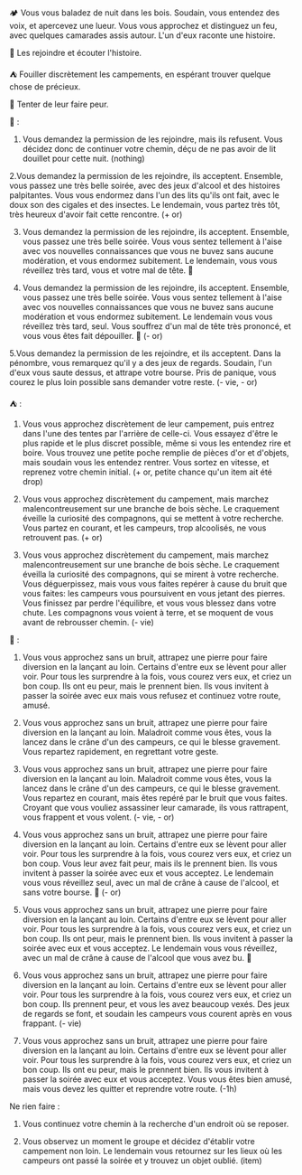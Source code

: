 🏕️ Vous vous baladez de nuit dans les bois. Soudain, vous entendez des voix, et apercevez une lueur. Vous vous approchez et distinguez un feu, avec quelques camarades assis autour. L'un d'eux raconte une histoire.

👥 Les rejoindre et écouter l'histoire.

⛺ Fouiller discrètement les campements, en espérant trouver quelque chose de précieux.

👻 Tenter de leur faire peur.

👥 :

1. Vous demandez la permission de les rejoindre, mais ils refusent. Vous décidez donc de continuer votre chemin, déçu de ne pas avoir de lit douillet pour cette nuit. (nothing)


2.Vous demandez la permission de les rejoindre, ils acceptent. Ensemble, vous passez une très belle soirée, avec des jeux d'alcool et des histoires palpitantes. Vous vous endormez dans l'un des lits qu'ils ont fait, avec le doux son des cigales et des insectes. Le lendemain, vous partez très tôt, très heureux d'avoir fait cette rencontre. (+ or)


3. Vous demandez la permission de les rejoindre, ils acceptent. Ensemble, vous passez une très belle soirée. Vous vous sentez tellement à l'aise avec vos nouvelles connaissances que vous ne buvez sans aucune modération, et vous endormez subitement. Le lendemain, vous vous réveillez très tard, vous et votre mal de tête. :nauseated_face: 


4. Vous demandez la permission de les rejoindre, ils acceptent. Ensemble, vous passez une très belle soirée. Vous vous sentez tellement à l'aise avec vos nouvelles connaissances que vous ne buvez sans aucune modération et vous endormez subitement. Le lendemain vous vous réveillez très tard, seul. Vous souffrez d'un mal de tête très prononcé, et vous vous êtes fait dépouiller. :nauseated_face: (- or) 


5.Vous demandez la permission de les rejoindre, et ils acceptent. Dans la pénombre, vous remarquez qu'il y a des jeux de regards. Soudain, l'un d'eux vous saute dessus, et attrape votre bourse. Pris de panique, vous courez le plus loin possible sans demander votre reste. (- vie, - or)


⛺ :

1. Vous vous approchez discrètement de leur campement, puis entrez dans l'une des tentes par l'arrière de celle-ci. Vous essayez d'être le plus rapide et le plus discret possible, même si vous les entendez rire et boire. Vous trouvez une petite poche remplie de pièces d'or et d'objets, mais soudain vous les entendez rentrer. Vous sortez en vitesse, et reprenez votre chemin initial. (+ or, petite chance qu'un item ait été drop)


2. Vous vous approchez discrètement du campement, mais marchez malencontreusement sur une branche de bois sèche. Le craquement éveille la curiosité des compagnons, qui se mettent à votre recherche. Vous partez en courant, et les campeurs, trop alcoolisés, ne vous retrouvent pas. (+ or)


3. Vous vous approchez discrètement du campement, mais marchez malencontreusement sur une branche de bois sèche. Le craquement éveilla la curiosité des compagnons, qui se mirent à votre recherche. Vous déguerpissez, mais vous vous faites repérer à cause du bruit que vous faites: les campeurs vous poursuivent en vous jetant des pierres. Vous finissez par perdre l'équilibre, et vous vous blessez dans votre chute. Les compagnons vous voient à terre, et se moquent de vous avant de rebrousser chemin. (- vie)


👻 :

1. Vous vous approchez sans un bruit, attrapez une pierre pour faire diversion en la lançant au loin. Certains d'entre eux se lèvent pour aller voir. Pour tous les surprendre à la fois, vous courez vers eux, et criez un bon coup. Ils ont eu peur, mais le prennent bien. Ils vous invitent à passer la soirée avec eux mais vous refusez et continuez votre route, amusé.


2. Vous vous approchez sans un bruit, attrapez une pierre pour faire diversion en la lançant au loin. Maladroit comme vous êtes, vous la lancez dans le crâne d'un des campeurs, ce qui le blesse gravement. Vous repartez rapidement, en regrettant votre geste.


3. Vous vous approchez sans un bruit, attrapez une pierre pour faire diversion en la lançant au loin. Maladroit comme vous êtes, vous la lancez dans le crâne d'un des campeurs, ce qui le blesse gravement. Vous repartez en courant, mais êtes repéré par le bruit que vous faites. Croyant que vous vouliez assassiner leur camarade, ils vous rattrapent, vous frappent et vous volent. (- vie, - or)


4. Vous vous approchez sans un bruit, attrapez une pierre pour faire diversion en la lançant au loin. Certains d'entre eux se lèvent pour aller voir. Pour tous les surprendre à la fois, vous courez vers eux, et criez un bon coup. Vous leur avez fait peur, mais ils le prennent bien. Ils vous invitent à passer la soirée avec eux et vous acceptez. Le lendemain vous vous réveillez seul, avec un mal de crâne à cause de l'alcool, et sans votre bourse. 🤢 (- or)


5. Vous vous approchez sans un bruit, attrapez une pierre pour faire diversion en la lançant au loin. Certains d'entre eux se lèvent pour aller voir. Pour tous les surprendre à la fois, vous courez vers eux, et criez un bon coup. Ils ont peur, mais le prennent bien. Ils vous invitent à passer la soirée avec eux et vous acceptez. Le lendemain vous vous réveillez, avec un mal de crâne à cause de l'alcool que vous avez bu. 🤢


6. Vous vous approchez sans un bruit, attrapez une pierre pour faire diversion en la lançant au loin. Certains d'entre eux se lèvent pour aller voir. Pour tous les surprendre à la fois, vous courez vers eux, et criez un bon coup. Ils prennent peur, et vous les avez beaucoup vexés. Des jeux de regards se font, et soudain les campeurs vous courent après en vous frappant. (- vie)


7. Vous vous approchez sans un bruit, attrapez une pierre pour faire diversion en la lançant au loin. Certains d'entre eux se lèvent pour aller voir. Pour tous les surprendre à la fois, vous courez vers eux, et criez un bon coup. Ils ont eu peur, mais le prennent bien. Ils vous invitent à passer la soirée avec eux et vous acceptez. Vous vous êtes bien amusé, mais vous devez les quitter et reprendre votre route. (-1h)


Ne rien faire :

1. Vous continuez votre chemin à la recherche d'un endroit où se reposer.

2. Vous observez un moment le groupe et décidez d'établir votre campement non loin. Le lendemain vous retournez sur les lieux où les campeurs ont passé la soirée et y trouvez un objet oublié. (item)
